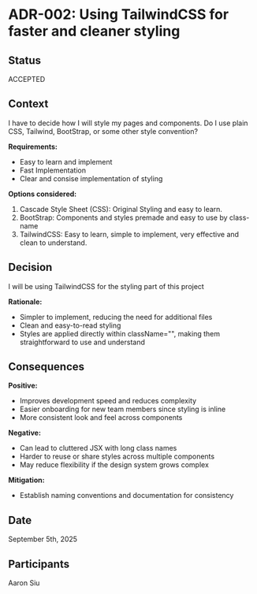# ADR-002: Using TailwindCSS for faster and cleaner styling

## Status

ACCEPTED

## Context

I have to decide how I will style my pages and components. Do I use plain CSS, Tailwind, BootStrap, or some other style convention?

**Requirements:**

- Easy to learn and implement
- Fast Implementation
- Clear and consise implementation of styling

**Options considered:**

1. Cascade Style Sheet (CSS): Original Styling and easy to learn.
2. BootStrap: Components and styles premade and easy to use by class-name
3. TailwindCSS: Easy to learn, simple to implement, very effective and clean to understand.

## Decision

I will be using TailwindCSS for the styling part of this project

**Rationale:**

- Simpler to implement, reducing the need for additional files
- Clean and easy-to-read styling
- Styles are applied directly within className="", making them straightforward to use and understand

## Consequences

**Positive:**

- Improves development speed and reduces complexity
- Easier onboarding for new team members since styling is inline
- More consistent look and feel across components

**Negative:**

- Can lead to cluttered JSX with long class names
- Harder to reuse or share styles across multiple components
- May reduce flexibility if the design system grows complex

**Mitigation:**

- Establish naming conventions and documentation for consistency

## Date

September 5th, 2025

## Participants

Aaron Siu
